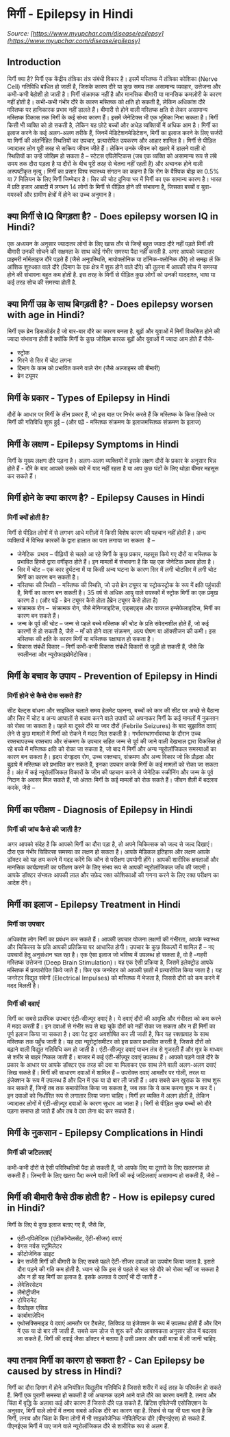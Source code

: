 # मिर्गी - Epilepsy in Hindi
_Source: [https://www.myupchar.com/disease/epilepsy](https://www.myupchar.com/disease/epilepsy)_

## Introduction
मिर्गी क्या है?
मिर्गी एक केंद्रीय तंत्रिका तंत्र संबंधी विकार है। इसमें मस्तिष्क में तंत्रिका कोशिका (Nerve Cell) गतिविधि बाधित हो जाती है, जिसके कारण दौरे या कुछ समय तक असामान्य व्यवहार, उत्तेजना और कभी-कभी बेहोशी हो जाती है।
मिर्गी संक्रामक नहीं है और मानसिक बीमारी या मानसिक कमज़ोरी के कारण नहीं होती है। कभी-कभी गंभीर दौरे के कारण मस्तिष्क को क्षति हो सकती है, लेकिन अधिकांश दौरे मस्तिष्क पर हानिकारक प्रभाव नहीं डालते हैं। बीमारी से होने वाली मस्तिष्क क्षति से लेकर असामान्य मस्तिष्क विकास तक मिर्गी के कई संभव कारण हैं। इसमें जेनेटिक्स भी एक भूमिका निभा सकता है।
मिर्गी किसी भी व्यक्ति को हो सकती है, लेकिन यह छोटे बच्चों और अधेड़ व्यक्तियों में अधिक आम है।
मिर्गी का इलाज करने के कई अलग-अलग तरीके हैं, जिनमें मेडिटेशनमेडिटेशन, मिर्गी का इलाज करने के लिए सर्जरी या मिर्गी की अंतर्निहित स्थितियों का उपचार, प्रत्यारोपित उपकरण और आहार शामिल है।
मिर्गी से पीड़ित ज्यादातर लोग पूरी तरह से सक्रिय जीवन जीते हैं। लेकिन उनके जीवन को खतरे में डालने वाली दो स्थितियों का उन्हें जोखिम हो सकता है – स्टेटस एपिलेप्टिकस (जब एक व्यक्ति को असामान्य रूप से लंबे समय तक दौरा पड़ता है या दौरों के बीच पूरी तरह से चेतना नहीं रहती है) और अचानक होने वाली अस्पष्टीकृत मृत्यु।
मिर्गी का प्रसार
विश्व स्वास्थ्य संगठन का कहना है कि रोग के वैश्विक बोझ का 0.5% या 7 मिलियन के लिए मिर्गी जिम्मेदार है। सिर की चोट दुनिया भर में मिर्गी का एक सामान्य कारण है। भारत में प्रति हजार आबादी में लगभग 14 लोगों के मिर्गी से पीड़ित होने की संभावना है, जिसका बच्चों व युवा-वयस्कों और ग्रामीण क्षेत्रों में होने का उच्च अनुमान है।

## क्या मिर्गी से IQ बिगड़ता है? - Does epilepsy worsen IQ in Hindi?
एक अध्ययन के अनुसार ज्यादातर लोगों के लिए खास तौर से जिन्हें बहुत ज्यादा दौरे नहीं पड़ते मिर्गी की बीमारी उनकी सोचने की सक्षमता के साथ कोई गंभीर समस्या पैदा नहीं करती है. अगर आपको ज्यादातर प्राइमरी नॉर्मलाइज दौरे पड़ते हैं (जैसे अनुपस्थिति, मायोक्लोनिक या टॉनिक-क्लोनिक दौरे) तो समझ लें कि आंशिक शुरुआत वाले दौरे (दिमाग के एक क्षेत्र में शुरू होने वाले दौरे) की तुलना में आपकी सोच में समस्या होने की संभावना बहुत कम होती है. इस तरह के मिर्गी से पीड़ित कुछ लोगों को उनकी याददाश्त, भाषा या कई तरह सोच की समस्या होती है.

## क्या मिर्गी उम्र के साथ बिगड़ती है? - Does epilepsy worsen with age in Hindi?
मिर्गी एक ब्रेन डिसऑर्डर है जो बार-बार दौरे का कारण बनता है. बूढ़ों और युवाओं में मिर्गी विकसित होने की ज्यादा संभावना होती है क्योंकि मिर्गी के कुछ जोखिम कारक बूढ़ों और युवाओं में ज्यादा आम होते हैं जैसे-
- स्ट्रोक
- गिरने से सिर में चोट लगना
- दिमाग के काम को प्रभावित करने वाले रोग (जैसे अल्जाइमर की बीमारी)
- ब्रेन ट्यूमर

## मिर्गी के प्रकार - Types of Epilepsy in Hindi
दौरों के आधार पर मिर्गी के तीन प्रकार हैं, जो इस बात पर निर्भर करते हैं कि मस्तिष्क के किस हिस्से पर मिर्गी की गतिविधि शुरू हुई –
(और पढ़ें - मस्तिष्क संक्रमण के इलाजमस्तिष्क संक्रमण के इलाज)

## मिर्गी के लक्षण - Epilepsy Symptoms in Hindi
मिर्गी के मुख्य लक्षण दौरे पड़ना है। अलग-अलग व्यक्तियों में इसके लक्षण दौरों के प्रकार के अनुसार भिन्न होते हैं -
दौरे के बाद आपको उसके बारे में याद नहीं रहता है या आप कुछ घंटों के लिए थोड़ा बीमार महसूस कर सकते हैं।

## मिर्गी होने के क्या कारण है? - Epilepsy Causes in Hindi
### मिर्गी क्यों होती है?
मिर्गी से पीड़ित लोगों में से लगभग आधे मरीज़ों में किसी विशेष कारण की पहचान नहीं होती है। अन्य व्यक्तियों में विभिन्न कारकों के द्वारा हालात का पता लगाया जा सकता  है –
- जेनेटिक  प्रभाव – पीढ़ियों से चलते आ रहे मिर्गी के कुछ प्रकार, महसूस किये गए दौरों या मस्तिष्क के प्रभावित हिस्से द्वारा वर्गीकृत होते हैं। इन मामलों में संभावना है कि यह एक जेनेटिक प्रभाव होता है।
- सिर में चोट – एक कार दुर्घटना में या किसी अन्य घटना के कारण सिर में लगी चोटसिर में लगी चोट मिर्गी का कारण बन सकती है।
- मस्तिष्क की स्थिति – मस्तिष्क की स्थिति, जो उसे ब्रेन ट्यूमर या स्ट्रोकस्ट्रोक के रूप में क्षति पहुंचाती है, मिर्गी का कारण बन सकती है। 35 वर्ष से अधिक आयु वाले वयस्कों में स्ट्रोक मिर्गी का एक प्रमुख कारण है। (और पढ़ें - ब्रेन ट्यूमर कैसे होता हैब्रेन ट्यूमर कैसे होता है)
- संक्रामक रोग –  संक्रामक रोग, जैसे मेनिन्जाइटिस, एड्सएड्स और वायरल इन्सेफेलाइटिस, मिर्गी का कारण बन सकते हैं।
- जन्म के पूर्व की चोट – जन्म से पहले बच्चे मस्तिष्क की चोट के प्रति संवेदनशील होते हैं, जो कई कारणों से हो सकती है, जैसे – माँ को होने वाला संक्रमण, अल्प पोषण या ऑक्सीजन की कमी। इस मस्तिष्क की क्षति के कारण मिर्गी या मस्तिष्क पक्षाघात हो सकता है।
- विकास संबंधी विकार – मिर्गी कभी-कभी विकास संबंधी विकारों से जुड़ी हो सकती हैं, जैसे कि स्वलीनता और न्यूरोफाइब्रोमेटोसिस।

## मिर्गी के बचाव के उपाय - Prevention of Epilepsy in Hindi
### मिर्गी होने से कैसे रोक सकते हैं?
सीट बेल्ट्स बांधना और साइकिल चलाते समय हेलमेट पहनना, बच्चों को कार की सीट पर अच्छे से बैठाना और सिर में चोट व अन्य आघातों से बचाव करने वाले उपायों को अपनाकर मिर्गी के कई मामलों में नुकसान को रोका जा सकता है।
पहले या दूसरे दौरे या ज्वर दौरों (Febrile Seizures) के बाद सुझावित दवाएं लेने से कुछ मामलों में मिर्गी को रोकने में मदद मिल सकती है।
गर्भावस्थागर्भावस्था के दौरान उच्च रक्तचापउच्च रक्तचाप और संक्रमण के उपचार सहित जन्म से पूर्व की जाने वाली देखभाल द्वारा विकसित हो रहे बच्चे में मस्तिष्क क्षति को रोका जा सकता है, जो बाद में मिर्गी और अन्य न्यूरोलॉजिकल समस्याओं का कारण बन सकता है।
हृदय रोगहृदय रोग, उच्च रक्तचाप, संक्रमण और अन्य विकार जो कि प्रौढ़ता और बुढ़ापे में मस्तिष्क को प्रभावित कर सकते हैं, इनका उपचार करके मिर्गी के कई मामलों को रोका जा सकता है। अंत में कई न्यूरोलॉजिकल विकारों के जीन की पहचान करने से जेनेटिक स्क्रीनिंग और जन्म के पूर्व निदान के अवसर मिल सकते हैं, जो अंततः मिर्गी के कई मामलों को रोक सकते हैं।
जीवन शैली में बदलाव करके, जैसे –

## मिर्गी का परीक्षण - Diagnosis of Epilepsy in Hindi
### मिर्गी की जांच कैसे की जाती है?
अगर आपको संदेह है कि आपको मिर्गी का दौरा पड़ा है, तो अपने चिकित्सक को जल्द से जल्द दिखाएं। दौरा एक गंभीर चिकित्सा समस्या का लक्षण हो सकता है।
आपके मेडिकल इतिहास और लक्षण आपके डॉक्टर को यह तय करने में मदद करेंगे कि कौन से परीक्षण उपयोगी होंगे। आपकी शारीरिक क्षमताओं और मानसिक कार्यप्रणाली का परीक्षण करने के लिए संभव रूप से आपकी न्यूरोलॉजिकल जाँच की जाएगी।
आपके डॉक्टर संभवतः आपकी लाल और सफ़ेद रक्त कोशिकाओं की गणना करने के लिए रक्त परीक्षण का आदेश देंगे।

## मिर्गी का इलाज - Epilepsy Treatment in Hindi
### मिर्गी का उपचार
अधिकांश लोग मिर्गी का प्रबंधन कर सकते हैं। आपकी उपचार योजना लक्षणों की गंभीरता, आपके स्वास्थ्य और चिकित्सा के प्रति आपकी प्रतिक्रिया पर आधारित होगी।
उपचार के कुछ विकल्पों में शामिल हैं –
नए उपचारों हेतू अनुसंधान चल रहा है। एक ऐसा इलाज जो भविष्य में उपलब्ध हो सकता है, वो है –गहरी मस्तिष्क उत्तेजना (Deep Brain Stimulation)। यह एक ऐसी प्रक्रिया है, जिसमें इलेक्ट्रोड आपके मस्तिष्क में प्रत्यारोपित किये जाते हैं। फिर एक जनरेटर को आपकी छाती में प्रत्यारोपित किया जाता है। यह जनरेटर विद्युत संवेगों (Electrical Impulses) को मस्तिष्क में भेजता है, जिससे दौरों को कम करने में मदद मिलती है।
### मिर्गी की दवाएं
मिर्गी का सबसे प्रारंभिक उपचार एंटी-सीज़्यूर दवाएं है। ये दवाएं दौरों की आवृत्ति और गंभीरता को कम करने में मदद करती हैं। इन दवाओं से गंभीर रूप से बढ़ चुके दौरों को नहीं रोका जा सकता और न ही मिर्गी का पूर्ण इलाज किया जा सकता है।
दवा पेट द्वारा अवशोषित कर ली जाती है, फिर यह रक्तप्रवाह के साथ मस्तिष्क तक पहुँच जाती है। यह दवा न्यूरोट्रांसमीटर को इस प्रकार प्रभावित करती है, जिससे दौरों को बढ़ाने वाली विद्युत गतिविधि कम हो जाती है। एंटी-सीज़्यूर दवाएं पाचन तंत्र से गुजरती हैं और मूत्र के माध्यम से शरीर से बाहर निकल जाती हैं।
बाजार में कई एंटी-सीज़्यूर दवाएं उपलब्ध हैं। आपको पड़ने वाले दौरे के प्रकार के आधार पर आपके डॉक्टर एक तरह की दवा या मिलाकर एक साथ लेने वाली अलग-अलग दवाएं लिख सकते हैं।
मिर्गी की साधारण दवाओं में शामिल हैं –
उपरोक्त दवाएं आमतौर पर गोली, तरल या इंजेक्शन के रूप में उपलब्ध हैं और दिन में एक या दो बार ली जाती हैं। आप सबसे कम खुराक के साथ शुरू कर सकते हैं, जिन्हें तब तक समायोजित किया जा सकता है, जब तक कि ये काम करना शुरू न कर दें। इन दवाओं को निर्धारित रूप से लगातार लिया जाना चाहिए।
मिर्गी हर व्यक्ति में अलग होती है, लेकिन ज्यादातर लोगों में एंटी-सीज़्यूर दवाओं के कारण सुधार आ जाता है। मिर्गी से पीड़ित कुछ बच्चों को दौरे पड़ना समाप्त हो जाते हैं और तब वे दवा लेना बंद कर सकते हैं।

## मिर्गी के नुकसान - Epilepsy Complications in Hindi
### मिर्गी की जटिलताएं
कभी-कभी दौरों से ऐसी परिस्थितियों पैदा हो सकती हैं, जो आपके लिए या दूसरों के लिए खतरनाक हो सकती हैं।
ज़िन्दगी के लिए खतरा पैदा करने वाली मिर्गी की कई जटिलताएं असामान्य हो सकती हैं, जैसे –

## मिर्गी की बीमारी कैसे ठीक होती है? - How is epilepsy cured in Hindi?
मिर्गी के लिए ये कुछ इलाज बताए गए हैं, जैसे कि,
- एंटी-एपिलेप्टिक (एंटीकॉन्वेलसेंट, ऐंटी-सीजर) दवाएं
- वेगस नर्वस स्टूमिलेटर
- कीटोजेनिक डाइट
- ब्रेन सर्जरी
मिर्गी की बीमारी के लिए सबसे पहले ऐंटी-सीजर दवाओं का उपयोग किया जाता है. इससे दौरा पड़ने की गति कम होती है.
ध्यान रहे कि इस से पहले से चल रहे दौरे को रोका नहीं जा सकता है और न ही यह मिर्गी का इलाज है. इसके अलावा ये दवाएँ भी दी जाती हैं -
- लेवेतिरसेटम
- लैमोट्रीजीन
- टोपिरामेट
- वैल्प्रोइक एसिड
- कार्बामाज़ेपिन
- एथोसक्सिमाइड
ये दवाएं आमतौर पर टैबलेट, लिक्विड या इंजेक्शन के रूप में उपलब्ध होती हैं और दिन में एक या दो बार ली जाती हैं. सबसे कम डोज से शुरू करें और आवश्यकता अनुसार डोज में बदलाव ला सकते हैं. मिर्गी की दवाई जैसा डॉक्टर ने बताया है उसी प्रकार और उसी मात्रा में ली जानी चाहिए.

## क्या तनाव मिर्गी का कारण हो सकता है? - Can Epilepsy be caused by stress in Hindi?
मिर्गी का दौरा दिमाग में होने अनियंत्रित विद्युतीय गतिविधि है जिससे शरीर में कई तरह के परिवर्तन हो सकते हैं. मिर्गी एक पुरानी समस्या हो सकती है जो अचानक उठने आने वाले दौरे का कारण बनती है. तनाव और चिंता में वृद्धि के अलावा कई और कारण हैं जिससे दौरे पड़ सकते हैं. ब्रिटिश एपिलेप्सी एसोसिएशन के अनुसार, मिर्गी वाले लोगों में तनाव सबसे अधिक दौरे का कारण रहा है. रिसर्च से यह भी पता चला है कि मिर्गी, तनाव और चिंता के बिना लोगों में भी साइकोजेनिक नोपिलेप्टिक दौरे (पीएनईएस) हो सकते हैं. पीएनईएस मिर्गी में पाए जाने वाले न्यूरोलॉजिकल दौरे से शारीरिक रूप से अलग हैं.

